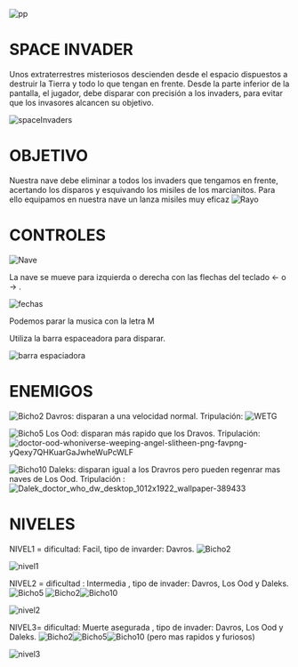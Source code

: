 <img>![pp](https://user-images.githubusercontent.com/80365596/121797440-91984180-cbf6-11eb-87f5-325c290a2546.jpg)

# SPACE INVADER

Unos extraterrestres misteriosos descienden desde el espacio dispuestos a destruir la Tierra y todo lo que tengan en frente. 
Desde la parte inferior de la pantalla, el jugador, debe disparar con precisión a los invaders, para evitar que los invasores alcancen su objetivo. 

<img>![spaceInvaders](https://user-images.githubusercontent.com/80365596/121797471-affe3d00-cbf6-11eb-8198-fa8026ce0b1f.png)

 # OBJETIVO

Nuestra nave debe eliminar a todos los invaders que tengamos en frente, acertando los disparos y esquivando los misiles de los marcianitos. 
Para ello equipamos en nuestra nave un lanza misiles muy eficaz <img>![Rayo](https://user-images.githubusercontent.com/80365596/121797614-b345f880-cbf7-11eb-898b-0ec6d395281d.png)


# CONTROLES

<img>![Nave](https://user-images.githubusercontent.com/80365596/121797338-f606d100-cbf5-11eb-9482-e3519d260767.png)


La nave se mueve para izquierda o derecha con las flechas del teclado ← o → .

<img>![fechas](https://user-images.githubusercontent.com/80365596/121926802-b7b40380-cd14-11eb-8229-7bcdc0418d93.png)

Podemos parar la musica con la letra M 


Utiliza la barra espaceadora para disparar.

<img>![barra espaciadora](https://user-images.githubusercontent.com/80365596/121926843-c1d60200-cd14-11eb-9bce-87c4df55d8e0.png)

 
# ENEMIGOS

 <img>![Bicho2](https://user-images.githubusercontent.com/80365596/121797263-94defd80-cbf5-11eb-9317-1830171691e6.png) Davros: disparan a una velocidad normal. Tripulación: <img>![WETG](https://user-images.githubusercontent.com/80365596/121939120-036da980-cd23-11eb-8644-a2847224800a.png)



<img>![Bicho5](https://user-images.githubusercontent.com/80365596/121797274-a0322900-cbf5-11eb-80c8-6f4d23d20393.png) Los Ood: disparan más rapido que los Dravos. Tripulación: <img>![doctor-ood-whoniverse-weeping-angel-slitheen-png-favpng-yQexy7QHKuarGaJwheWuPcWLF](https://user-images.githubusercontent.com/80365596/121938556-5561ff80-cd22-11eb-9f9b-ae21b06507fe.png)

<img>![Bicho10](https://user-images.githubusercontent.com/80365596/121797265-96a8c100-cbf5-11eb-8ff2-030649c07cc1.png) Daleks: disparan igual a los Dravros pero pueden regenrar mas naves de Los Ood. Tripulación : <img>![Dalek_doctor_who_dw_desktop_1012x1922_wallpaper-389433](https://user-images.githubusercontent.com/80365596/121938867-b689d300-cd22-11eb-8154-0a6c90f72987.png)


# NIVELES

NIVEL1 = dificultad: Facil, tipo de invarder: Davros.     <img>![Bicho2](https://user-images.githubusercontent.com/80365596/121797263-94defd80-cbf5-11eb-9317-1830171691e6.png)

<img>![nivel1](https://user-images.githubusercontent.com/80365596/121797508-ffdd0400-cbf6-11eb-9a39-89cda5cfc95a.png)

NIVEL2 = dificultad : Intermedia , tipo de invader: Davros, Los Ood y Daleks.    <img>![Bicho5](https://user-images.githubusercontent.com/80365596/121797551-4c284400-cbf7-11eb-86d3-47622df1f51f.png) <img>![Bicho2](https://user-images.githubusercontent.com/80365596/121797549-4894bd00-cbf7-11eb-8b7c-9b7c677c8b70.png)<img>![Bicho10](https://user-images.githubusercontent.com/80365596/121797591-8265c380-cbf7-11eb-8bee-5d073466453b.png)

<img>![nivel2](https://user-images.githubusercontent.com/80365596/121797561-58ac9c80-cbf7-11eb-8e27-cae61153f95b.png)

NIVEL3= dificultad: Muerte asegurada , tipo de invader: Davros, Los Ood y Daleks.       <img>![Bicho2](https://user-images.githubusercontent.com/80365596/121797586-7b3eb580-cbf7-11eb-962e-77f831e449a7.png)<img>![Bicho5](https://user-images.githubusercontent.com/80365596/121797589-7e39a600-cbf7-11eb-956d-912a4cd7ec81.png)<img>![Bicho10](https://user-images.githubusercontent.com/80365596/121797591-8265c380-cbf7-11eb-8bee-5d073466453b.png) (pero mas rapidos y furiosos)

<img>![nivel3](https://user-images.githubusercontent.com/80365596/121797593-8560b400-cbf7-11eb-98b9-306e4ff861a1.png) 


 

